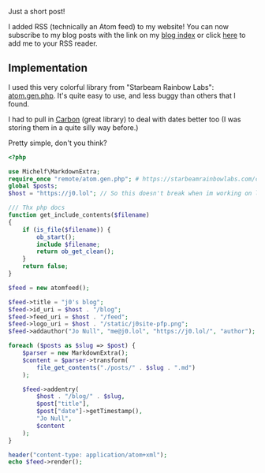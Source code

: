 Just a short post!

I added RSS (technically an Atom feed) to my website!
You can now subscribe to my blog posts with the link on my [blog index](/blog)
or click [here](/feed) to add me to your RSS reader.

## Implementation

I used this very colorful library from "Starbeam Rainbow Labs": [atom.gen.php](https://starbeamrainbowlabs.com/code/phpatomgenerator/).
It's quite easy to use, and less buggy than others that I found.

I had to pull in [Carbon](https://github.com/briannesbitt/Carbon) (great library) to deal with dates better too
(I was storing them in a quite silly way before.)

Pretty simple, don't you think?
```php
<?php

use Michelf\MarkdownExtra;
require_once "remote/atom.gen.php"; # https://starbeamrainbowlabs.com/code/phpatomgenerator/
global $posts;
$host = "https://j0.lol"; // So this doesn't break when im working on localhost

/// Thx php docs
function get_include_contents($filename)
{
    if (is_file($filename)) {
        ob_start();
        include $filename;
        return ob_get_clean();
    }
    return false;
}

$feed = new atomfeed();

$feed->title = "j0's blog";
$feed->id_uri = $host . "/blog";
$feed->feed_uri = $host . "/feed";
$feed->logo_uri = $host . "/static/j0site-pfp.png";
$feed->addauthor("Jo Null", "me@j0.lol", "https://j0.lol/", "author");

foreach ($posts as $slug => $post) {
    $parser = new MarkdownExtra();
    $content = $parser->transform(
        file_get_contents("./posts/" . $slug . ".md")
    );

    $feed->addentry(
        $host . "/blog/" . $slug,
        $post["title"],
        $post["date"]->getTimestamp(),
        "Jo Null",
        $content
    );
}

header("content-type: application/atom+xml");
echo $feed->render();
```